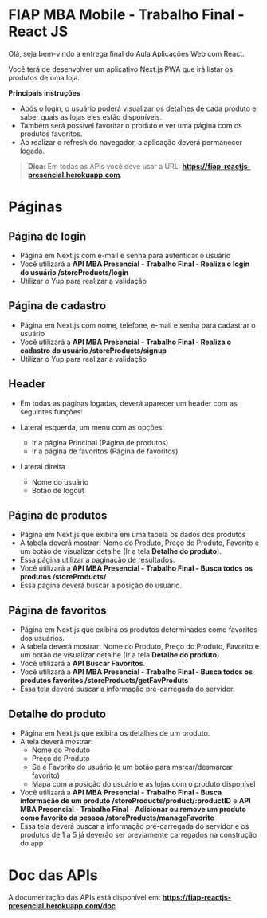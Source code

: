 
# FIAP MBA Mobile - Trabalho Final - React JS

Olá, seja bem-vindo a entrega final do Aula Aplicações Web com React.

Você terá de desenvolver um aplicativo Next.js PWA que irá listar os produtos de uma loja.

**Principais instruções**

- Após o login, o usuário poderá visualizar os detalhes de cada produto e saber quais as lojas eles estão disponíveis.
- Também será possível favoritar o produto e ver uma página com os produtos favoritos.
- Ao realizar o refresh do navegador, a aplicação deverá permanecer logada.
> **Dica:** Em todas as APIs você deve usar a URL: **https://fiap-reactjs-presencial.herokuapp.com**.


# Páginas

## Página de login

- Página em Next.js com e-mail e senha para autenticar o usuário
- Você utilizará a **API MBA Presencial - Trabalho Final - Realiza o login do usuário /storeProducts/login**
- Utilizar o Yup para realizar a validação

## Página de cadastro

- Página em Next.js com nome, telefone, e-mail e senha para cadastrar o usuário
- Você utilizará a **API MBA Presencial - Trabalho Final - Realiza o cadastro do usuário /storeProducts/signup**
- Utilizar o Yup para realizar a validação

## Header

- Em todas as páginas logadas, deverá aparecer um header com as seguintes funções:

- Lateral esquerda, um menu com as opções:
  - Ir a página Principal (Página de produtos)
  - Ir a página de favoritos (Página de favoritos)
- Lateral direita
  - Nome do usuário
  - Botão de logout

## Página de produtos

- Página em Next.js que exibirá em uma tabela os dados dos produtos
- A tabela deverá mostrar: Nome do Produto, Preço do Produto, Favorito e um botão de visualizar detalhe (Ir a tela **Detalhe do produto**).
- Essa página utilizar a paginação de resultados.
- Você utilizará a **API MBA Presencial - Trabalho Final - Busca todos os produtos /storeProducts/**
- Essa página deverá buscar a posição do usuário.

## Página de favoritos

- Página em Next.js que exibirá os produtos determinados como favoritos dos usuários.
- A tabela deverá mostrar: Nome do Produto, Preço do Produto, Favorito e um botão de visualizar detalhe (Ir a tela **Detalhe do produto**).
- Você utilizará a **API Buscar Favoritos**.
- Você utilizará a **API MBA Presencial - Trabalho Final - Busca todos os produtos favoritos /storeProducts/getFavProduts**
- Essa tela deverá buscar a informação pré-carregada do servidor.

## Detalhe do produto

- Página em Next.js que exibirá os detalhes de um produto.
- A tela deverá mostrar:
  - Nome do Produto
  - Preço do Produto
  - Se é Favorito do usuário (e um botão para marcar/desmarcar favorito)
  - Mapa com a posição do usuário e as lojas com o produto disponível
- Você utilizará a **API MBA Presencial - Trabalho Final - Busca informação de um produto /storeProducts/product/:productID** e **API MBA Presencial - Trabalho Final - Adicionar ou remove um produto como favorito da pessoa /storeProducts/manageFavorite**
- Essa tela deverá buscar a informação pré-carregada do servidor e os produtos de 1 a 5 já deverão ser previamente carregados na construção do app

# Doc das APIs

A documentação das APIs está disponível em: **https://fiap-reactjs-presencial.herokuapp.com/doc**